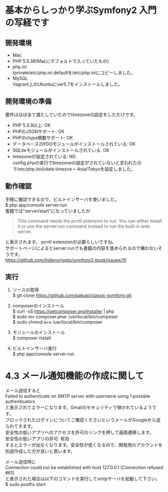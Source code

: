 # 基本からしっかり学ぶSymfony2 入門の写経です

## 開発環境
- Mac  
- PHP 5.5.38(Macにデフォルトで入っていたもの)
- php.ini  
/private/etc/php.ini.defaultを/etc/php.iniにコピーしました。  
- MySQL   
Vagrant上のUbuntuにver5.7をインストールしました。

## 開発環境の準備
要件はほぼ全て満たしていたのでtimezoneの設定をしただけです。
- PHP 5.3.9以上: OK  
- PHPのJSONサポート: OK
- PHPのctype関数サポート: OK
- データベースのPDOモジュールがインストールされている: OK
- SQLiteモジュールがインストールされている: OK
- timezoneが設定されている: NG  
config.phpの実行でtimezoneの設定がされていないと言われたので/etc/php.iniのdate.timezoe = Asia/Tokyoを設定しました。

## 動作確認
手軽に確認できるので、ビルトインサーバを使いました。  
$ php app/console server:run  
書籍では"server/start"になっていましたが
>This command needs the pcntl extension to run.
>You can either install it or use the server:run command instead to run the built-in web server.

と表示されます。
pcntl extensionが必要らしいですね。  
サポートページによるとserver:runでも書籍の内容を進められるので構わないそうです。  
https://github.com/hidenorigoto/symfony2-book/issues/15

## 実行
1. ソースの取得  
$ git clone https://github.com/pakuqi/classic-symfony.git

2. composerのインストール  
$ curl -sS https://getcomposer.org/installer | php  
$ sudo mv composer.phar /usr/local/bin/composer  
$ sudo chmod a+x /usr/local/bin/composer
3. モジュールのインストール  
$ composer install

3. ビルトインサーバ実行  
$ php app/console server:run  

# 4.3 メール通知機能の作成に関して
メール送信すると  
Failed to authenticate on SMTP server with username using 1 possible authenticators  
と表示されてエラーになります。Gmailのセキュリティで弾かれているようです。  
ブロックされたログインについてご確認くださいというメールがGoogleから送られてきます。  
安全性の低いアプリへのアクセスを許可のリンクを押して画面遷移します。  
安全性の低いアプリの許可: 有効  
するとエラーが出なくなります。安全性が低くなるので、開発用のアカウントを別途作成した方が良いと思います。

メール送信時に  
Connection could not be established with host 127.0.0.1 [Connection refused #61]  
と表示された場合は以下のコマンドを実行してsmtpサーバを起動して下さい。  
$ sudo postfix start
